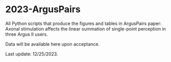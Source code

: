 # 2023-ArgusPairs
All Python scripts that produce the figures and tables in ArgusPairs paper: Axonal stimulation affects the linear summation of single-point perception in three Argus II users.

Data will be available here upon acceptance.

Last update: 12/25/2023.
